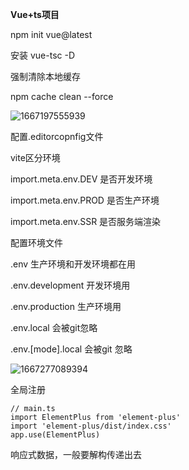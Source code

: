 **Vue+ts项目**

npm init vue@latest

安装 vue-tsc -D

强制清除本地缓存

npm cache clean --force

![1667197555939](C:\Users\dyqiang\AppData\Roaming\Typora\typora-user-images\1667197555939.png)

配置.editorcopnfig文件

vite区分环境

import.meta.env.DEV 是否开发环境

import.meta.env.PROD 是否生产环境

import.meta.env.SSR 是否服务端渲染

配置环境文件

.env  生产环境和开发环境都在用

.env.development   开发环境用

.env.production 生产环境用

.env.local 会被git忽略

.env.[mode].local 会被git 忽略 

![1667277089394](C:\Users\dyqiang\AppData\Roaming\Typora\typora-user-images\1667277089394.png)

全局注册

```
// main.ts
import ElementPlus from 'element-plus'
import 'element-plus/dist/index.css'
app.use(ElementPlus)
```

响应式数据，一般要解构传递出去